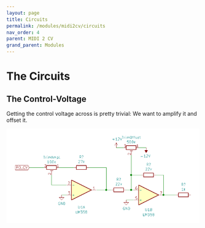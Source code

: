 ```yaml
---
layout: page
title: Circuits
permalink: /modules/midi2cv/circuits
nav_order: 4
parent: MIDI 2 CV
grand_parent: Modules
---
```

# The Circuits

## The Control-Voltage

Getting the control voltage across is pretty trivial: We want to amplify it and offset it.

![](CVAmp.png)